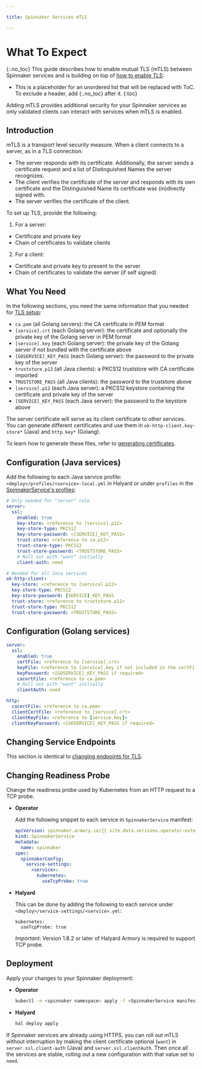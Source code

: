 ```yaml
---

title: Spinnaker Services mTLS

---
```


# What To Expect
{:.no_toc}
This guide describes how to enable mutual TLS (mTLS) between Spinnaker services and is building on top of [how to enable TLS](../services-tls):
* This is a placeholder for an unordered list that will be replaced with ToC. To exclude a header, add {:.no_toc} after it.
{:toc}

Adding mTLS provides additional security for your Spinnaker services as only validated clients can interact with services when mTLS is enabled.


## Introduction

mTLS is a transport level security measure. When a client connects to a server, as in a TLS connection:
- The server responds with its certificate. Additionally, the server sends a certificate request and a list of Distinguished Names the server recognizes.
- The client verifies the certificate of the server and responds with its own certificate and the Distinguished Name its certificate was (in)directly signed with.
- The server verifies the certificate of the client.


To set up TLS, provide the following:
1. For a server:
- Certificate and private key
- Chain of certificates to validate clients
2. For a client:
- Certificate and private key to present to the server
- Chain of certificates to validate the server (if self signed)


## What You Need

In the following sections, you need the same information that you needed for [TLS setup](../services-tls#what-you-need):

- `ca.pem` (all Golang servers): the CA certificate in PEM format
- `[service].crt` (each Golang server): the certificate and optionally the private key of the Golang server in PEM format
- `[service].key` (each Golang server): the private key of the Golang server if not bundled with the certificate above
- `[GOSERVICE]_KEY_PASS` (each Golang server): the password to the private key of the server
- `truststore.p12` (all Java clients): a PKCS12 truststore with CA certificate imported
- `TRUSTSTORE_PASS` (all Java clients): the password to the truststore above
- `[service].p12` (each Java server): a PKCS12 keystore containing the certificate and private key of the server
- `[SERVICE]_KEY_PASS` (each Java server): the password to the keystore above

The server certificate will serve as its client certificate to other services. You can generate different certificates and use them in `ok-http-client.key-store*` (Java) and `http.key*` (Golang).

To learn how to generate these files, refer to [generating certificates](../generating-certificates/#putting-it-together-tls).

## Configuration (Java services)

Add the following to each Java service profile: `<deploy>/profiles/<service>-local.yml` in Halyard or under `profiles` in the [SpinnakerService's profiles](../../spinnaker/operator-config/#specspinnakerconfigprofiles):

```yaml
# Only needed for "server" role
server:
  ssl:
    enabled: true
    key-store: <reference to [service].p12>
    key-store-type: PKCS12
    key-store-password: <[SERVICE]_KEY_PASS>
    trust-store: <reference to ca.p12>
    trust-store-type: PKCS12
    trust-store-password: <TRUSTSTORE_PASS>
    # Roll out with "want" initially
    client-auth: need

# Needed for all Java services
ok-http-client:
  key-store: <reference to [service].p12>
  key-store-type: PKCS12
  key-store-password: [SERVICE]_KEY_PASS
  trust-store: <reference to truststore.p12>
  trust-store-type: PKCS12
  trust-store-password: <TRUSTSTORE_PASS>
```


## Configuration (Golang services)

```yaml
server:
  ssl:
    enabled: true
    certFile: <reference to [service].crt>
    keyFile: <reference to [service].key if not included in the certFile's PEM>
    keyPassword: <[GOSERVICE]_KEY_PASS if required>
    cacertFile: <reference to ca.pem>
    # Roll out with "want" initially
    clientAuth: need

http:
  cacertFile: <reference to ca.pem>
  clientCertFile: <reference to [service].crt>
  clientKeyFile: <reference to [service.key]>
  clientKeyPassword: <[GOSERVICE]_KEY_PASS if required>
```

## Changing Service Endpoints

This section is identical to [changing endpoints for TLS](../services-tls#changing-service-endpoints).

## Changing Readiness Probe

Change the readiness probe used by Kubernetes from an HTTP request to a TCP probe.

* **Operator**

    Add the following snippet to each service in `SpinnakerService` manifest:

    ```yaml
    apiVersion: spinnaker.armory.io/{{ site.data.versions.operator-extended-crd-version }}
    kind: SpinnakerService
    metadata:
      name: spinnaker
    spec:
      spinnakerConfig:  
        service-settings:
          <service>:
            kubernetes:
              useTcpProbe: true
    ```

* **Halyard**

    This can be done by adding the following to each service under `<deploy>/service-settings/<service>.yml`:

    ```
    kubernetes:
      useTcpProbe: true
    ```

    *Important*: Version 1.8.2 or later of Halyard Armory is required to support TCP probe.

## Deployment

Apply your changes to your Spinnaker deployment:

* **Operator**

    ```bash
    kubectl -n <spinnaker namespace> apply -f <SpinnakerService manifest>
    ```

* **Halyard**

    ```bash
    hal deploy apply
    ```

If Spinnaker services are already using HTTPS, you can roll out mTLS without interruption by making the client certificate optional (`want`) in `server.ssl.client-auth` (Java) and `server.ssl.clientAuth`. Then once all the services are stable, rolling out a new configuration with that value set to `need`.
